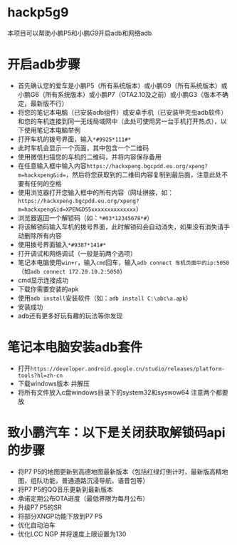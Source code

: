 # hackp5g9
本项目可以帮助小鹏P5和小鹏G9开启adb和网络adb

# 开启adb步骤
* 首先确认您的爱车是小鹏P5（所有系统版本）或小鹏G9（所有系统版本）或小鹏G6（所有系统版本）或小鹏P7（OTA2.10及之前）或小鹏G3（版本不确定，最新版不行）
* 将您的笔记本电脑（已安装adb组件）或安卓手机（已安装甲壳虫adb软件）和您的车机连接到同一无线局域网中（此处可使用另一台手机打开热点），以下使用笔记本电脑举例
* 打开车机的拨号界面，输入`*#9925*111#* `
* 此时车机会显示一个页面，其中包含一个二维码
* 使用微信扫描您的车机的二维码，并将内容保存备用
* 在任意输入框中输入内容`https://hackxpeng.bgcpdd.eu.org/xpeng?m=hackxpeng&id=`，然后将您获取到的二维码内容复制到最后面，注意此处不要有任何的空格
* 使用浏览器打开您输入框中的所有内容（网址拼接，如：`https://hackxpeng.bgcpdd.eu.org/xpeng?m=hackxpeng&id=XPENGD55xxxxxxxxxxxxxx`）
* 浏览器返回一个解锁码（如：`*#03*12345678*#`）
* 将该解锁码输入车机的拨号界面，此时解锁码会自动消失，如果没有消失请手动删除所有内容
* 使用拨号界面输入`*#9387*141#*`
* 打开调试和网络调试（一般是前两个选项）
* 笔记本电脑使用`win+r`，输入`cmd`回车，输入`adb connect 车机页面中的ip:5050`（如`adb connect 172.20.10.2:5050`）
* cmd显示连接成功
* 下载你需要安装的apk
* 使用`adb install`安装软件（如：`adb install C:\abc\a.apk`）
* 安装成功
* adb还有更多好玩有趣的玩法等你发现

# 笔记本电脑安装adb套件
* 打开`https://developer.android.google.cn/studio/releases/platform-tools?hl=zh-cn`
* 下载windows版本 并解压
* 将所有文件放入c盘windows目录下的system32和syswow64 注意两个都要放

# 致小鹏汽车：以下是关闭获取解锁码api的步骤
* 将P7 P5的地图更新到高德地图最新版本（包括红绿灯倒计时，最新版高精地图，组队功能，普通道路沉浸导航，语音包等）
* 将P7 P5的QQ音乐更新到最新版本
* 承诺定期公布OTA进度（最低界限为每月公布）
* 升级P7 P5的SR
* 将部分XNGP功能下放到P7 P5
* 优化自动泊车
* 优化LCC NGP 并将速度上限设置为130
  
